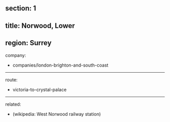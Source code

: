 section: 1
----
title: Norwood, Lower
----
region: Surrey
----
company:
- companies/london-brighton-and-south-coast
----
route:
- victoria-to-crystal-palace
----
related:
- (wikipedia: West Norwood railway station)
